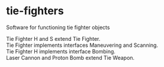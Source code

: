 # tie-fighters
Software for functioning tie fighter objects

Tie Fighter H and S extend Tie Fighter. <br />
Tie Fighter implements interfaces Maneuvering and Scanning. <br />
Tie Fighter H implements interface Bombing. <br />
Laser Cannon and Proton Bomb extend Tie Weapon. <br />
